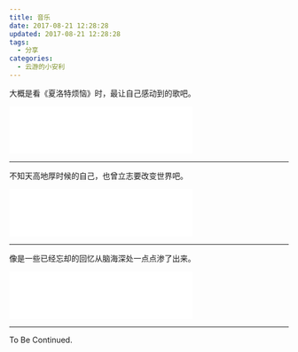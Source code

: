 ```yaml
---
title: 音乐
date: 2017-08-21 12:28:28
updated: 2017-08-21 12:28:28
tags:
  - 分享
categories:
  - 云游的小安利
---
```


大概是看《夏洛特烦恼》时，最让自己感动到的歌吧。

<iframe frameborder="no" marginwidth="0" marginheight="0" width="330" height="86" src="//music.163.com/outchain/player?type=2&amp;id=139377&amp;auto=0&amp;height=66"></iframe>

---

不知天高地厚时候的自己，也曾立志要改变世界吧。

<iframe frameborder="no" marginwidth="0" marginheight="0" width="330" height="86" src="//music.163.com/outchain/player?type=2&amp;id=41664790&amp;auto=0&amp;height=66"></iframe>

---

像是一些已经忘却的回忆从脑海深处一点点渗了出来。

<iframe frameborder="no" marginwidth="0" marginheight="0" width="330" height="86" src="//music.163.com/outchain/player?type=2&amp;id=407761576&amp;auto=0&amp;height=66"></iframe>

---

To Be Continued.